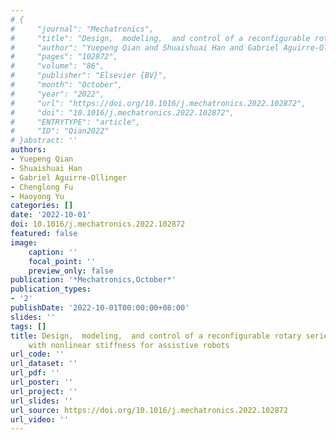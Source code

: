 ```yaml
---
# {
#     "journal": "Mechatronics",
#     "title": "Design,  modeling,  and control of a reconfigurable rotary series elastic actuator with nonlinear stiffness for assistive robots",
#     "author": "Yuepeng Qian and Shuaishuai Han and Gabriel Aguirre-Ollinger and Chenglong Fu and Haoyong Yu",
#     "pages": "102872",
#     "volume": "86",
#     "publisher": "Elsevier {BV}",
#     "month": "October",
#     "year": "2022",
#     "url": "https://doi.org/10.1016/j.mechatronics.2022.102872",
#     "doi": "10.1016/j.mechatronics.2022.102872",
#     "ENTRYTYPE": "article",
#     "ID": "Qian2022"
# }abstract: ''
authors:
- Yuepeng Qian
- Shuaishuai Han
- Gabriel Aguirre-Ollinger
- Chenglong Fu
- Haoyong Yu
categories: []
date: '2022-10-01'
doi: 10.1016/j.mechatronics.2022.102872
featured: false
image:
    caption: ''
    focal_point: ''
    preview_only: false
publication: '*Mechatronics,October*'
publication_types:
- '2'
publishDate: '2022-10-01T00:00:00+08:00'
slides: ''
tags: []
title: Design,  modeling,  and control of a reconfigurable rotary series elastic actuator
    with nonlinear stiffness for assistive robots
url_code: ''
url_dataset: ''
url_pdf: ''
url_poster: ''
url_project: ''
url_slides: ''
url_source: https://doi.org/10.1016/j.mechatronics.2022.102872
url_video: ''
---
```

